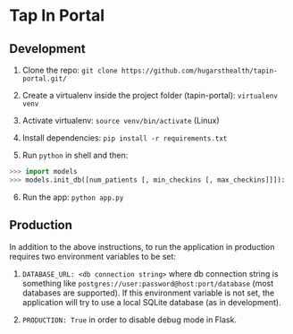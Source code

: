 # Tap In Portal

## Development
1. Clone the repo:
`git clone https://github.com/hugarsthealth/tapin-portal.git/`

2. Create a virtualenv inside the project folder (tapin-portal):
`virtualenv venv`

3. Activate virtualenv:
`source venv/bin/activate` (Linux)

4. Install dependencies:
`pip install -r requirements.txt`

5. Run `python` in shell and then:
```python
>>> import models
>>> models.init_db([num_patients [, min_checkins [, max_checkins]]]):
```

6. Run the app:
`python app.py`

## Production
In addition to the above instructions, to run the application in production
requires two environment variables to be set:

1. `DATABASE_URL: <db connection string>` where db connection string is something
like `postgres://user:password@host:port/database` (most databases are supported).
If this environment variable is not set, the application will try to use a local
SQLite database (as in development).

2. `PRODUCTION: True` in order to disable debug mode in Flask.
